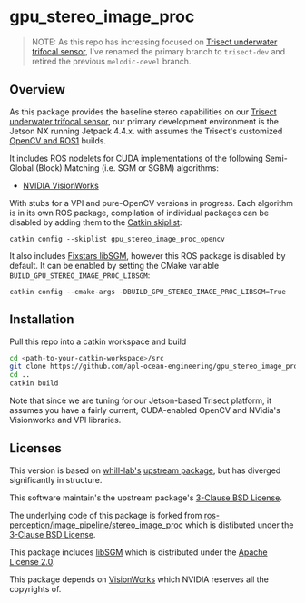 # gpu_stereo_image_proc

> NOTE:  As this repo has increasing focused on [Trisect underwater trifocal sensor](https://trisect-perception-sensor.gitlab.io/), I've renamed the primary branch to `trisect-dev` and retired the previous `melodic-devel` branch.

## Overview

As this package provides the baseline stereo capabilities on our [Trisect underwater trifocal sensor](https://trisect-perception-sensor.gitlab.io/), our primary development environment is the Jetson NX running Jetpack 4.4.x. with assumes the Trisect's customized [OpenCV and ROS1](https://gitlab.com/rsa-perception-sensor/trisect_environment) builds.

It includes ROS nodelets for CUDA implementations of the following Semi-Global (Block) Matching (i.e. SGM or SGBM) algorithms:

* [NVIDIA VisionWorks](https://developer.nvidia.com/embedded/visionworks)

With stubs for a VPI and pure-OpenCV versions in progress.  Each algorithm is in its own ROS package, compilation of individual packages can be disabled by adding them to the [Catkin skiplist](https://catkin-tools.readthedocs.io/en/latest/verbs/catkin_config.html#buildlisting-and-skiplisting-packages):

```
catkin config --skiplist gpu_stereo_image_proc_opencv
```

It also includes [Fixstars libSGM](https://github.com/fixstars/libSGM), however this ROS package is disabled by default.  It can be enabled by setting the CMake variable `BUILD_GPU_STEREO_IMAGE_PROC_LIBSGM`:

```
catkin config --cmake-args -DBUILD_GPU_STEREO_IMAGE_PROC_LIBSGM=True
```

## Installation

Pull this repo into a catkin workspace and build

```sh
cd <path-to-your-catkin-workspace>/src
git clone https://github.com/apl-ocean-engineering/gpu_stereo_image_proc.git
cd ..
catkin build
```

Note that since we are tuning for our Jetson-based Trisect platform, it assumes you have a fairly current, CUDA-enabled OpenCV and NVidia's Visionworks and VPI libraries.

## Licenses

This version is based on [whill-lab's](https://github.com/whill-labs) [upstream package](https://github.com/whill-labs/gpu_stereo_image_proc), but has diverged significantly in structure.

This software maintain's the upstream package's [3-Clause BSD License](https://opensource.org/licenses/BSD-3-Clause).

The underlying code of this package is forked from [ros-perception/image_pipeline/stereo_image_proc](https://github.com/ros-perception/image_pipeline/tree/melodic/stereo_image_proc) which is distibuted under the [3-Clause BSD License](https://opensource.org/licenses/BSD-3-Clause).

This package includes [libSGM](https://github.com/fixstars/libSGM) which is distributed under the [Apache License 2.0](http://www.apache.org/licenses/LICENSE-2.0).

This package depends on [VisionWorks](https://developer.nvidia.com/embedded/visionworks) which NVIDIA reserves all the copyrights of.
